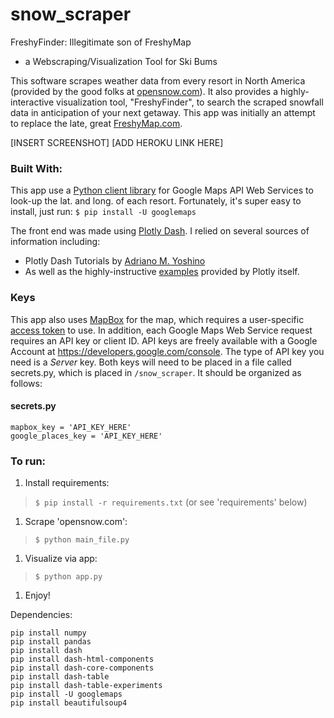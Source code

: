 # snow_scraper
FreshyFinder: Illegitimate son of FreshyMap
- a Webscraping/Visualization Tool for Ski Bums

This software scrapes weather data from every resort in North America (provided by the good folks at [opensnow.com](https://opensnow.com)). It also provides a highly-interactive visualization tool, "FreshyFinder", to search the scraped snowfall data in anticipation of your next getaway. This app was initially an attempt to replace the late, great [FreshyMap.com](https://en.wikipedia.org/wiki/FreshyMap).

[INSERT SCREENSHOT]
[ADD HEROKU LINK HERE]

### Built With:
This app use a [Python client library](https://github.com/googlemaps/google-maps-services-python) for Google Maps API Web Services to look-up the lat. and long. of each resort. Fortunately, it's super easy to install, just run:
`$ pip install -U googlemaps`

The front end was made using [Plotly Dash](https://dash.plot.ly/). I relied on several sources of information including:
- Plotly Dash Tutorials by [Adriano M. Yoshino](https://github.com/amyoshino)
- As well as the highly-instructive [examples](https://dash.plot.ly/gallery) provided by Plotly itself.

### Keys
This app also uses [MapBox](https://www.mapbox.com/) for the map, which requires a user-specific [access token](https://www.mapbox.com/help/how-access-tokens-work/) to use. 
In addition, each Google Maps Web Service request requires an API key or client ID. API keys are freely available with a Google Account at https://developers.google.com/console. The type of API key you need is a *Server* key.
Both keys will need to be placed in a file called secrets.py, which is placed in `/snow_scraper`. It should be organized as follows:

#### secrets.py
```
mapbox_key = 'API_KEY_HERE'
google_places_key = 'API_KEY_HERE'
```

### To run:
1. Install requirements:
>`$ pip install -r requirements.txt` (or see 'requirements' below)
1. Scrape 'opensnow.com':
>`$ python main_file.py`
1. Visualize via app:
>`$ python app.py`
1. Enjoy!

Dependencies:
```
pip install numpy
pip install pandas
pip install dash
pip install dash-html-components
pip install dash-core-components
pip install dash-table
pip install dash-table-experiments
pip install -U googlemaps
pip install beautifulsoup4
```
